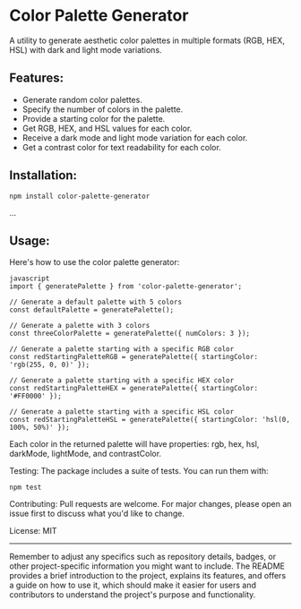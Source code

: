 # Color Palette Generator

A utility to generate aesthetic color palettes in multiple formats (RGB, HEX, HSL) with dark and light mode variations.

## Features:

- Generate random color palettes.
- Specify the number of colors in the palette.
- Provide a starting color for the palette.
- Get RGB, HEX, and HSL values for each color.
- Receive a dark mode and light mode variation for each color.
- Get a contrast color for text readability for each color.

## Installation:

    npm install color-palette-generator

...

## Usage:

Here's how to use the color palette generator:

    javascript
    import { generatePalette } from 'color-palette-generator';

    // Generate a default palette with 5 colors
    const defaultPalette = generatePalette();

    // Generate a palette with 3 colors
    const threeColorPalette = generatePalette({ numColors: 3 });

    // Generate a palette starting with a specific RGB color
    const redStartingPaletteRGB = generatePalette({ startingColor: 'rgb(255, 0, 0)' });

    // Generate a palette starting with a specific HEX color
    const redStartingPaletteHEX = generatePalette({ startingColor: '#FF0000' });

    // Generate a palette starting with a specific HSL color
    const redStartingPaletteHSL = generatePalette({ startingColor: 'hsl(0, 100%, 50%)' });

Each color in the returned palette will have properties: rgb, hex, hsl, darkMode, lightMode, and contrastColor.

Testing:
The package includes a suite of tests. You can run them with:

    npm test

Contributing:
Pull requests are welcome. For major changes, please open an issue first to discuss what you'd like to change.

License:
MIT

---

Remember to adjust any specifics such as repository details, badges, or other project-specific information you might want to include. The README provides a brief introduction to the project, explains its features, and offers a guide on how to use it, which should make it easier for users and contributors to understand the project's purpose and functionality.
